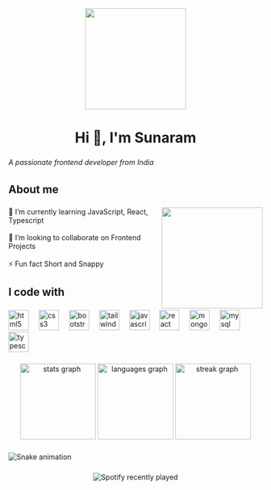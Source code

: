 <div align="center">
  <img height="200" src="https://i.pinimg.com/originals/b2/83/11/b2831136a1912c98b1cad1b4eb9ab112.gif"  />
</div>

###

<h1 align="center">Hi 👋, I'm Sunaram</h1>

###

<h6 align="left">A passionate frontend developer from India</h6>

###

<h2 align="left">About me</h2>

###

<img align="right" height="200" src="https://i.pinimg.com/originals/81/17/8b/81178b47a8598f0c81c4799f2cdd4057.gif"  />

###

<p align="left">🌱 I’m currently learning JavaScript, React, Typescript<br><br>👯 I’m looking to collaborate on Frontend Projects<br><br>⚡ Fun fact Short and Snappy</p>

###

<h2 align="left">I code with</h2>

###

<div align="left">
  <img src="https://cdn.jsdelivr.net/gh/devicons/devicon/icons/html5/html5-original.svg" height="40" alt="html5 logo"  />
  <img width="12" />
  <img src="https://cdn.jsdelivr.net/gh/devicons/devicon/icons/css3/css3-original.svg" height="40" alt="css3 logo"  />
  <img width="12" />
  <img src="https://cdn.jsdelivr.net/gh/devicons/devicon/icons/bootstrap/bootstrap-original.svg" height="40" alt="bootstrap logo"  />
  <img width="12" />
  <img src="https://cdn.jsdelivr.net/gh/devicons/devicon/icons/tailwindcss/tailwindcss-original-wordmark.svg" height="40" alt="tailwindcss logo"  />
  <img width="12" />
  <img src="https://cdn.jsdelivr.net/gh/devicons/devicon/icons/javascript/javascript-original.svg" height="40" alt="javascript logo"  />
  <img width="12" />
  <img src="https://cdn.jsdelivr.net/gh/devicons/devicon/icons/react/react-original.svg" height="40" alt="react logo"  />
  <img width="12" />
  <img src="https://cdn.jsdelivr.net/gh/devicons/devicon/icons/mongodb/mongodb-original.svg" height="40" alt="mongodb logo"  />
  <img width="12" />
  <img src="https://cdn.jsdelivr.net/gh/devicons/devicon/icons/mysql/mysql-original.svg" height="40" alt="mysql logo"  />
  <img width="12" />
  <img src="https://cdn.jsdelivr.net/gh/devicons/devicon/icons/typescript/typescript-original.svg" height="40" alt="typescript logo"  />
</div>

###

<div align="center">
  <img src="https://github-readme-stats.vercel.app/api?username=SunaramWebDev&hide_title=false&hide_rank=false&show_icons=true&include_all_commits=true&count_private=true&disable_animations=false&theme=dracula&locale=en&hide_border=false&order=1" height="150" alt="stats graph"  />
  <img src="https://github-readme-stats.vercel.app/api/top-langs?username=SunaramWebDev&locale=en&hide_title=false&layout=compact&card_width=320&langs_count=5&theme=dracula&hide_border=false&order=2" height="150" alt="languages graph"  />
  <img src="https://streak-stats.demolab.com?user=SunaramWebDev&locale=en&mode=daily&theme=dracula&hide_border=false&border_radius=5&order=3" height="150" alt="streak graph"  />
</div>

###

<img src="https://raw.githubusercontent.com/SunaramWebDev/SunaramWebDev/output/snake.svg" alt="Snake animation" />

###

<div align="left">
</div>

###

<div align="center">
  <img src="https://spotify-recently-played-readme.vercel.app/api?count=5&unique=false" alt="Spotify recently played"  />
</div>

###
